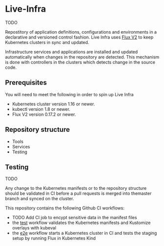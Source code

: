 # Live-Infra

TODO

Repostitory of application definitions, configurations and environments in a declarative and versioned control fashion. Live Infra uses [Flux V2](https://fluxcd.io/) to keep Kubernetes clusters in sync and updated. 

Infrastructure services and applications are installed and updated automatically when changes in the repository are detected. This mechanism is done with controllers in the clusters which detects change in the source code.

## Prerequisites

You will need to meet the following in order to spin up Live Infra

- Kubernetes cluster version 1.16 or newer.
- kubectl version 1.8 or newer.
- Flux V2 version 0.17.2 or newer.

## Repository structure

+ Tools
+ Services
+ Testing

## Testing

TODO

Any change to the Kubernetes manifests or to the repository structure should be validated in CI before a pull requests is merged into themaster branch and synced on the cluster.

This repository contains the following Github CI workflows:
* TODO Add CI job to encypt sensitive data in the manifest files
* the [test](./.github/workflows/test.yaml) workflow validates the Kubernetes manifests and Kustomize overlays with kubeval
* the [e2e](./.github/workflows/e2e.yaml) workflow starts a Kubernetes cluster in CI and tests the staging setup by running Flux in Kubernetes Kind


